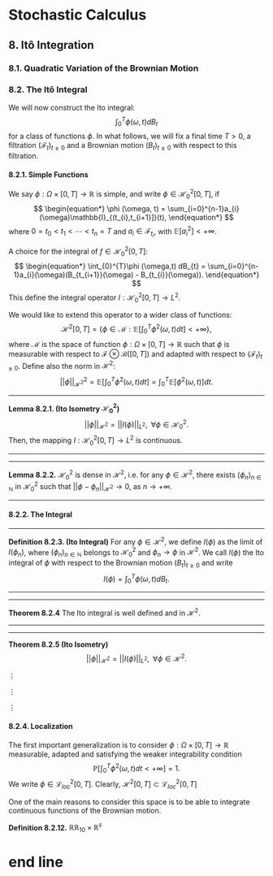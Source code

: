 # Stochastic Calculus

## 8. Itô Integration

### 8.1. Quadratic Variation of the Brownian Motion

### 8.2. The Itô Integral
We will now construct the Ito integral:
$$
\begin{equation*}
	\int_{0}^{T} \phi (\omega ,t) dB_{t}
\end{equation*}
$$
for a class of functions $\phi$. In what follows, we will fix a final time $T > 0$, a filtration $(\mathcal{F}_{t})_{t \geq 0}$ and a Brownian motion $(B_{t})_{t \geq 0}$ with respect to this filtration. 

#### 8.2.1. Simple Functions

We say $\phi: \Omega \times [0,T] \rightarrow \mathbb{R}$ is simple, and write $\phi \in \mathcal{H}_{0}^{2}[0,T]$, if
$$
\begin{equation*}
	\phi (\omega, t) = \sum_{i=0}^{n-1}a_{i}(\omega)\mathbb{I}_{(t_{i},t_{i+1}]}(t),
\end{equation*}
$$
where $0 = t_0 < t_1 < \cdots < t_{n} = T$ and $a_{i} \in \mathcal{F}_{t_{i}}$, with $\mathbb{E}[a_{i}^{2}] < + \infty$.

A choice for the integral of $f \in \mathcal{H}_{0}^{2}[0,T]$:
$$
\begin{equation*}
	\int_{0}^{T}\phi (\omega,t) dB_{t} = \sum_{i=0}^{n-1}a_{i}(\omega)(B_{t_{i+1}}(\omega) - B_{t_{i}}(\omega)).
\end{equation*}
$$
This define the integral operator $I: \mathcal{H}_{0}^{2}[0,T] \rightarrow L^2$.

We would like to extend this operator to a wider class of functions:
$$
\begin{equation*}
	\mathcal{H}^2[0,T] = \left\{\phi \in \mathcal{M} : \mathbb{E}\left[ \int_{0}^{T} \phi^2(\omega , t)dt \right] < + \infty \right\},
\end{equation*}
$$
where $\mathcal{M}$ is the space of function $\phi : \Omega \times [0,T] \rightarrow \mathbb{R}$ such that $\phi$ is measurable with respect to $\mathcal{F} \otimes \mathcal{B}([0,T])$ and adapted with respect to $(\mathcal{F}_{t})_{t \geq 0}$. Define also the norm in $\mathcal{H}^2$:
$$
\begin{equation*}
	||\phi||^2_{\mathcal{H}^2} = \mathbb{E}\left[ \int_{0}^{T} \phi^2(\omega , t)dt \right] = \int_{0}^{T} \mathbb{E}[\phi^2(\omega , t)]dt.
\end{equation*}
$$

---
**Lemma 8.2.1. (Ito Isometry $\mathcal{H}_0^{2}$)** 
$$
\begin{equation*}
	||\phi||_{\mathcal{H}^2} = ||I(\phi)||_{L^2}, \,\,\, \forall \phi \in \mathcal{H}_0^{2}.
\end{equation*}
$$
Then, the mapping $I: \mathcal{H}_0^{2}[0,T] \rightarrow L^2$ is continuous.

---

---
**Lemma 8.2.2.** 
$\mathcal{H}_0^2$ is dense in $\mathcal{H}^2$, i.e. for any $\phi \in \mathcal{H}^2$, there exists $(\phi_{n})_{n \in \mathbb{N}}$ in $\mathcal{H}_0^2$ such that $|| \phi - \phi_{n}||_{\mathcal{H}^2} \rightarrow 0$, as $n \rightarrow + \infty$.

---
#### 8.2.2. The Integral

---
**Definition 8.2.3. (Ito Integral)** 
For any $\phi \in \mathcal{H}^2$, we define $I(\phi)$ as the limit of $I(\phi_{n})$, where $(\phi_{n})_{n \in \mathbb{N}}$ belongs to $\mathcal{H}^2_0$ and $\phi_{n} \rightarrow \phi$ in $\mathcal{H}^2$. We call $I(\phi)$ the Ito integral of $\phi$ with respect to the Brownian motion $(B_{t})_{t \geq 0}$ and write
$$
\begin{equation*}
	I(\phi) = \int_{0}^{T} \phi (\omega ,t) dB_{t}.
\end{equation*}
$$

---

---
**Theorem 8.2.4** 
The Ito integral is well defined and in $\mathcal{H}^2$.

---

--- 
**Theorem 8.2.5 (Ito Isometry)** 
$$
\begin{equation*}
	||\phi||_{\mathcal{H}^2} = ||I(\phi)||_{L^2}, \,\,\, \forall \phi \in \mathcal{H}^2.
\end{equation*}
$$

$\vdots$

$\vdots$

$\vdots$

#### 8.2.4. Localization

The first important generalization is to consider $\phi: \Omega \times [0,T] \rightarrow \mathbb{R}$ measurable, adapted and satisfying the weaker integrability condition
$$
\begin{equation*}
	\mathbb{P} \left[ \int_{0}^{T} \phi^2(\omega , t)dt < + \infty \right] = 1.
\end{equation*}
$$
We write $\phi \in \mathcal{L}_{loc}^2[0,T]$. Clearly, $\mathcal{H}^2[0,T] \subset \mathcal{L}_{loc}^2[0,T]$

One of the main reasons to consider this space is to be able to integrate continuous functions of the Brownian motion.

**Definition 8.2.12.** 
$\mathbb{R} \mathbb{R}_{10} \times \mathbb{R}^{s}$













































































































# end line
